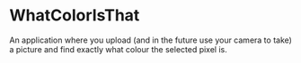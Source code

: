 # WhatColorIsThat
An application where you upload (and in the future use your camera to take) a picture and find exactly what colour the selected pixel is.

